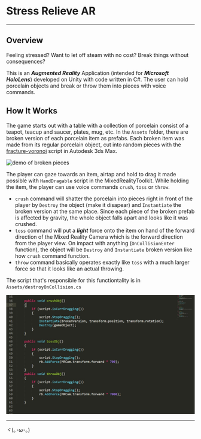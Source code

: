 # Stress Relieve AR

---------------------

## Overview

Feeling stressed? Want to let off steam with no cost? Break things without consequences? 

This is an ***Augmented Reality*** Application (intended for ***Microsoft HoloLens***) developed on Unity with code written in C#. The user can hold porcelain objects and break or throw them into pieces with voice commands. 


## How It Works

The game starts out with a table with a collection of porcelain consist of a teapot, teacup and saucer, plates, mug, etc. In the `Assets` folder, there are broken version of each porcelain item as prefabs. Each broken item was made from its regular porcelain object, cut into random pieces with the [fracture-voronoi](http://www.scriptspot.com/3ds-max/scripts/fracture-voronoi) script in Autodesk 3ds Max. 

![demo of broken pieces](pictures/brokenpieces.gif)

The player can gaze towards an item, airtap and hold to drag it made possible with `HandDragable` script in the MixedRealityToolkit. While holding the item, the player can use voice commands `crush`, `toss` or `throw`. 
* `crush` command will shatter the porcelain into pieces right in front of the player by `Destroy` the object (make it disapear) and `Instantiate` the broken version at the same place. Since each piece of the broken prefab is affected by gravity, the whole object falls apart and looks like it was crushed.  
* `toss` command will put a ***light*** force onto the item on hand of the forward direction of the Mixed Reality Camera which is the forward direction from the player view. On impact with anything (`OnCollisionEnter`  function), the object will be `Destroy` and `Instantiate` broken version like how `crush` command function. 
* `throw` command basically operates exactly like `toss` with a much larger force so that it looks like an actual throwing.

The script that's responsible for this functiontality is in `Assets/destroyOnCollision.cs`

![Action Code](pictures/action_code.png)


---------------------
ヾ(｡･ω･｡)
